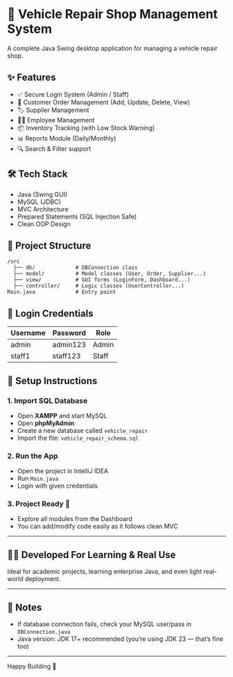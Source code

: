 # 🚗 Vehicle Repair Shop Management System

A complete Java Swing desktop application for managing a vehicle repair shop.

## ✨ Features

- ✅ Secure Login System (Admin / Staff)
- 🧾 Customer Order Management (Add, Update, Delete, View)
- 🏷️ Supplier Management
- 👨‍🔧 Employee Management
- 📦 Inventory Tracking (with Low Stock Warning)
- 📊 Reports Module (Daily/Monthly)
- 🔍 Search & Filter support

## 🛠 Tech Stack

- Java (Swing GUI)
- MySQL (JDBC)
- MVC Architecture
- Prepared Statements (SQL Injection Safe)
- Clean OOP Design

## 📁 Project Structure

```
/src
  ├── db/             # DBConnection class
  ├── model/          # Model classes (User, Order, Supplier...)
  ├── view/           # GUI forms (LoginForm, Dashboard...)
  ├── controller/     # Logic classes (UserController...)
Main.java             # Entry point
```

## 🧪 Login Credentials

| Username | Password  | Role  |
|----------|-----------|-------|
| admin    | admin123  | Admin |
| staff1   | staff123  | Staff |

## 🧰 Setup Instructions

### 1. Import SQL Database

- Open **XAMPP** and start MySQL
- Open **phpMyAdmin**
- Create a new database called `vehicle_repair`
- Import the file: `vehicle_repair_schema.sql`

### 2. Run the App

- Open the project in IntelliJ IDEA
- Run `Main.java`
- Login with given credentials

### 3. Project Ready 🎉

- Explore all modules from the Dashboard
- You can add/modify code easily as it follows clean MVC

---

## 🧑‍💻 Developed For Learning & Real Use

Ideal for academic projects, learning enterprise Java, and even light real-world deployment.

---

## 📌 Notes

- If database connection fails, check your MySQL user/pass in `DBConnection.java`
- Java version: JDK 17+ recommended (you’re using JDK 23 — that’s fine too)

---

Happy Building 🚀